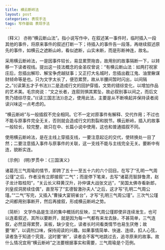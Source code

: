 ```yaml
---
title: 横云断岭法
layout: post
categories: 表现手法
tags: 写作基础 表现手法
---
```


〔释义〕 亦称“横云断山法”。指小说写作中，在叙述某一事件时，临时插入一段其他的事件，将原来事件的叙述打断一下；待插入的事件告一段落，再继续叙述原先的事件，如横云之遮断山岭，看似遮断，山实未断，而是形断神连，故名。

采用横云断岭法，一是因事件较长，易显累赘拖沓，故用别的故事隔断一下，以转移一下读者视线。提出这一技法概念的金圣叹曾说：“有横云断山法：如两打祝家庄后，忽插出解珍、解宝争虎越狱事；又正打大名城时，忽插出截江鬼、油里鳅谋财倾命等是也。只为文字太长了，便恐累赘，故从半腰间暂时闪出，以间隔之。”(《读第五才子书法》)二是造成行文的回护穿插，文势的错综变化，以增加作品的艺术美。毛宗岗说：“文之长者，连叙则惧其累坠，故必叙别事以间之，而后文势乃错综尽变。”(《读三国志法》)总之，使用此法，主要是从不断唤起并保持读者阅读兴味这一点考虑的。

“横云断岭”与一般插叙不完全相同。它不一定对原事件有解释、交代作用；不过也不能与原事件完全无关，否则就会造成行文的割裂和脱节。横云断岭，插入的故事一般较长，较完整，故只在中、长篇小说中使用，这也和普通插叙不同。

使用横云断岭法，是在主线上穿插支线，一要注意起讫的交代，使转换处一目了然；二要注意插入事件与原事件的关联，这一支线不能与主线完全无关。要断中有连，貌断实连。

〔示例〕 (明)罗贯中：《三国演义》

诸葛亮三气周瑜的情节，即跨了五十一至五十六的六个回目。在写了“孔明一气周公瑾”之后，作者没有立即接叙“二气”；而是停下笔来，去写“诸葛亮智辞鲁肃，赵子龙计取桂阳”，“关云长义释黄汉升，孙仲谋大战张文远”，“吴国太佛寺看新郎，刘皇叔洞房续佳偶”，直至写了“玄德智激孙夫人”之后，这才写“孔明二气周公瑾。”“二气”写完，又插入“曹操大宴铜雀台”，才写“孔明三气周公瑾”。三次气公瑾之间都用别事断开，然后再接叙，形成横云断岭之势。

〔简析〕 文学作品是生活的集中概括的反映，三气周公瑾即使非连续发生，也可以连着叙述，其所以要断开，就是因为每一气都有来龙去脉，不甚简单，三气连叙，必然显得累赘，呆板，缺少变化，读者长时间看类情节也易生厌倦；故要“断”，以调剂口味，保持阅读的兴趣。如果事情简单、快速、连续，扣人心弦，读者急于知道个究竟，这时要“断”，读者会不客气地跳过去，追寻原来的故事。故什么情况宜用“横云断岭”之法要根据事实和需要，三气周瑜是个范例。 